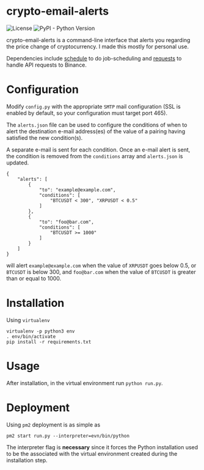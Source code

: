 # crypto-email-alerts

![License](https://img.shields.io/github/license/mashape/apistatus.svg)
![PyPI - Python Version](https://img.shields.io/pypi/pyversions/Django.svg)

crypto-email-alerts is a command-line interface that alerts you regarding the price change of cryptocurrency. I made this mostly for personal use.

Dependencies include [schedule](https://github.com/dbader/schedule) to do job-scheduling and [requests](http://docs.python-requests.org/en/master/) to handle API requests to Binance.

# Configuration

Modify `config.py` with the appropriate `SMTP` mail configuration (SSL is enabled by default, so your configuration must target port 465).

The `alerts.json` file can be used to configure the conditions of when to alert the destination e-mail address(es) of the value of a pairing having satisfied the new condition(s).

A separate e-mail is sent for each condition. Once an e-mail alert is sent, the condition is removed from the `conditions` array and `alerts.json` is updated.

```
{
    "alerts": [
        {
            "to": "example@example.com",
            "conditions": [
                "BTCUSDT < 300", "XRPUSDT < 0.5"
            ]
        },
        {
            "to": "foo@bar.com",
            "conditions": [
                "BTCUSDT >= 1000"
            ]
        }
    ]
}
```

will alert `example@example.com` when the value of `XRPUSDT` goes below 0.5, or `BTCUSDT` is below 300, and `foo@bar.com` when the value of `BTCUSDT` is greater than or equal to 1000.

# Installation

Using `virtualenv`

```
virtualenv -p python3 env
. env/bin/activate
pip install -r requirements.txt
```

# Usage

After installation, in the virtual environment run `python run.py`.

# Deployment

Using `pm2` deployment is as simple as

```
pm2 start run.py --interpreter=evn/bin/python
```

The interpreter flag is **necessary** since it forces the Python installation used to be the associated with the virtual environment created during the installation step.
